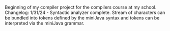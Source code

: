 Beginning of my compiler project for the compilers course at my school.
Changelog:
1/31/24 - Syntactic analyzer complete. Stream of characters can be bundled into tokens defined by the miniJava syntax and tokens can be interpreted via the miniJava grammar.
